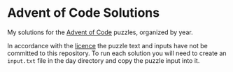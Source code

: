 # Advent of Code Solutions
My solutions for the [Advent of Code](https://adventofcode.com/) puzzles, organized by year.

In accordance with the [licence](https://adventofcode.com/about#faq_copying) the puzzle text and inputs have not be committed to this repository. To run each solution you will need to create an `input.txt` file in the day directory and copy the puzzle input into it.
